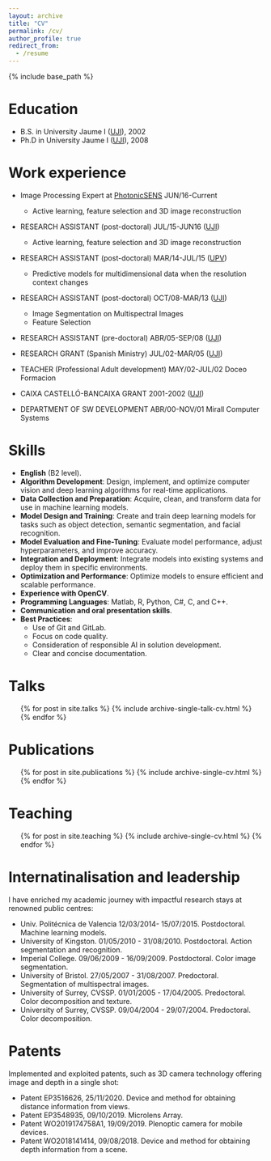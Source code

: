 ```yaml
---
layout: archive
title: "CV"
permalink: /cv/
author_profile: true
redirect_from:
  - /resume
---
```


{% include base_path %}

Education
======
* B.S. in University Jaume I ([UJI](www.uji.es)), 2002
* Ph.D in University Jaume I ([UJI](www.uji.es)), 2008

Work experience
======
* Image Processing Expert at [PhotonicSENS](https://photonicsens.com/)	JUN/16-Current
  * Active learning, feature selection and 3D image reconstruction

* RESEARCH ASSISTANT (post-doctoral)	JUL/15-JUN16 ([UJI](www.uji.es))
  * Active learning, feature selection and 3D image reconstruction

* RESEARCH ASSISTANT (post-doctoral)	MAR/14-JUL/15	([UPV](www.upv.es))
  * Predictive models for multidimensional data when the resolution context changes

* RESEARCH ASSISTANT (post-doctoral)	OCT/08-MAR/13	([UJI](www.uji.es))
  * Image Segmentation on Multispectral Images
  * Feature Selection

* RESEARCH ASSISTANT (pre-doctoral)	ABR/05-SEP/08	([UJI](www.uji.es))

* RESEARCH GRANT (Spanish Ministry)	JUL/02-MAR/05	([UJI](www.uji.es))

* TEACHER (Professional Adult development)	MAY/02-JUL/02	Doceo Formacion

* CAIXA CASTELLÓ-BANCAIXA GRANT	2001-2002	([UJI](www.uji.es))

* DEPARTMENT OF SW DEVELOPMENT	ABR/00-NOV/01	Mirall Computer Systems

  
Skills
======
- **English** (B2 level).
- **Algorithm Development**: Design, implement, and optimize computer vision and deep learning algorithms for real-time applications.
- **Data Collection and Preparation**: Acquire, clean, and transform data for use in machine learning models.
- **Model Design and Training**: Create and train deep learning models for tasks such as object detection, semantic segmentation, and facial recognition.
- **Model Evaluation and Fine-Tuning**: Evaluate model performance, adjust hyperparameters, and improve accuracy.
- **Integration and Deployment**: Integrate models into existing systems and deploy them in specific environments.
- **Optimization and Performance**: Optimize models to ensure efficient and scalable performance.
- **Experience with OpenCV**.
- **Programming Languages**: Matlab, R, Python, C#, C, and C++.
- **Communication and oral presentation skills**.
- **Best Practices**:
  - Use of Git and GitLab.
  - Focus on code quality.
  - Consideration of responsible AI in solution development.
  - Clear and concise documentation.


Talks
======
  <ul>{% for post in site.talks %}
    {% include archive-single-talk-cv.html %}
  {% endfor %}</ul>

Publications
======
  <ul>{% for post in site.publications %}
    {% include archive-single-cv.html %}
  {% endfor %}</ul>


Teaching
======
  <ul>{% for post in site.teaching %}
    {% include archive-single-cv.html %}
  {% endfor %}</ul>

Internatinalisation and leadership
======
I have enriched my academic journey with impactful research stays at renowned public centres: 
- Univ. Politécnica de Valencia 12/03/2014- 15/07/2015. Postdoctoral. Machine learning models.
- University of Kingston. 01/05/2010 - 31/08/2010. Postdoctoral. Action segmentation and recognition.
- Imperial College. 09/06/2009 - 16/09/2009. Postdoctoral. Color image segmentation.
- University of Bristol. 27/05/2007 - 31/08/2007. Predoctoral. Segmentation of multispectral images.
- University of Surrey, CVSSP. 01/01/2005 - 17/04/2005. Predoctoral. Color decomposition and texture. 
- University of Surrey, CVSSP. 09/04/2004 - 29/07/2004. Predoctoral. Color decomposition.

Patents
======
Implemented and exploited patents, such as 3D camera technology offering image and depth in a single shot:
- Patent EP3516626, 25/11/2020. Device and method for obtaining distance information from views.
- Patent EP3548935, 09/10/2019. Microlens Array.
- Patent WO2019174758A1, 19/09/2019. Plenoptic camera for mobile devices.
- Patent WO2018141414, 09/08/2018. Device and method for obtaining depth information from a scene.

